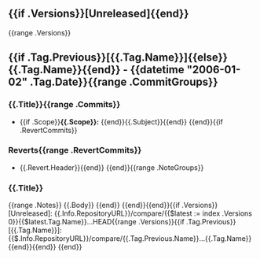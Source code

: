 ## {{if .Versions}}[Unreleased]{{end}}
{{range .Versions}}
<a name="{{.Tag.Name}}"></a>
## {{if .Tag.Previous}}[{{.Tag.Name}}]{{else}}{{.Tag.Name}}{{end}} - {{datetime "2006-01-02" .Tag.Date}}{{range .CommitGroups}}
### {{.Title}}{{range .Commits}}
- {{if .Scope}}**{{.Scope}}:** {{end}}{{.Subject}}{{end}}
{{end}}{{if .RevertCommits}}
### Reverts{{range .RevertCommits}}
- {{.Revert.Header}}{{end}}
{{end}}{{range .NoteGroups}}
### {{.Title}}
{{range .Notes}}
{{.Body}}
{{end}}
{{end}}{{end}}{{if .Versions}}
[Unreleased]: {{.Info.RepositoryURL}}/compare/{{$latest := index .Versions 0}}{{$latest.Tag.Name}}...HEAD{{range .Versions}}{{if .Tag.Previous}}
[{{.Tag.Name}}]: {{$.Info.RepositoryURL}}/compare/{{.Tag.Previous.Name}}...{{.Tag.Name}}{{end}}{{end}}
{{end}}